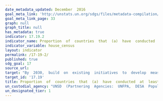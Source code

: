 ```yaml
---
date_metadata_updated: December  2016
goal_meta_link: 'http://unstats.un.org/sdgs/files/metadata-compilation/Metadata-Goal-17.pdf'
goal_meta_link_page: 33
graph: null
graph_title: null
has_metadata: true
indicator: 17.19.2
indicator_name: Proportion  of  countries  that  (a)  have  conducted  at  least  one  population  and  housing  census  in  the  last  10  years  and  (b)  have  achieved  100  per  cent  birth  registration  and  80  per  cent  death  registration
indicator_variable: house_census
layout: indicator
permalink: /17-19-2/
published: true
sdg_goal: 17
source_url: 
target: "By  2030,  build  on  existing  initiatives  to  develop  measurements  of  progress  on  sustainable  development  that  complement  gross  domestic  product,  and  support  statistical  capacity-building  in  developing  countries."
target_id: '17.19'
title: Proportion  of  countries  that  (a)  have  conducted  at  least  one  population  and  housing  census  in  the  last  10  years  and  (b)  have  achieved  100  per  cent  birth  registration  and  80  per  cent  death  registration
un_custodial_agency: "UNSD  (Partnering  Agencies:  UNFPA,  DESA  Population  Division,  other  involved  agencies  in  the  interagency  group  on  CRVS)"
un_designated_tier: 1
---
```

